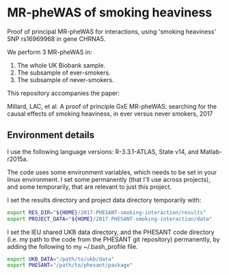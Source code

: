 
# MR-pheWAS of smoking heaviness

Proof of principal MR-pheWAS for interactions, using 'smoking heaviness' SNP rs16969968 in gene CHRNA5.

We perform 3 MR-pheWAS in:

1. The whole UK Biobank sample.
2. The subsample of ever-smokers.
3. The subsample of never-smokers.


This repository accompanies the paper:

Millard, LAC, et al. A proof of principle GxE MR-pheWAS: searching for the causal effects of smoking heaviness, in ever versus never smokers, 2017


## Environment details

I use the following language versions: R-3.3.1-ATLAS, State v14, and Matlab-r2015a.

The code uses some environment variables, which needs to be set in your linux environment. I set some permanently (that I'll use across projects), and some temporarily, that are relevant to just this project.

I set the results directory and project data directory temporarily with:

```bash
export RES_DIR="${HOME}/2017-PHESANT-smoking-interaction/results"
export PROJECT_DATA="${HOME}/2017-PHESANT-smoking-interaction/data"
```

I set the IEU shared UKB data directory, and the PHESANT code directory (i.e. my path to the code from the PHESANT git repository) permanently, by adding the following to my ~/.bash_profile file.

```bash
export UKB_DATA="/path/to/ukb/data"
export PHESANT="/path/to/phesant/package"
```


